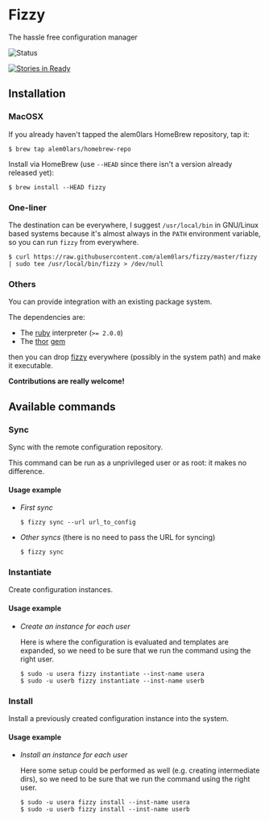 Fizzy
=====

The hassle free configuration manager

![Status](http://img.shields.io/badge/status-WIP-yellow.svg)

[![Stories in Ready](https://badge.waffle.io/alem0lars/fizzy.png?label=ready&title=Ready)](https://waffle.io/alem0lars/fizzy)

## Installation

### MacOSX

If you already haven't tapped the alem0lars HomeBrew repository, tap it:
```ShellSession
$ brew tap alem0lars/homebrew-repo
```

Install via HomeBrew (use `--HEAD` since there isn't a version already released yet):
```ShellSession
$ brew install --HEAD fizzy
```

### One-liner

The destination can be everywhere, I suggest `/usr/local/bin` in GNU/Linux based systems because it's almost always in the `PATH` environment variable, so you can run `fizzy` from everywhere.

```ShellSession
$ curl https://raw.githubusercontent.com/alem0lars/fizzy/master/fizzy | sudo tee /usr/local/bin/fizzy > /dev/null
```

### Others

You can provide integration with an existing package system.

The dependencies are:
* The [ruby](https://www.ruby-lang.org) interpreter (`>= 2.0.0`)
* The [thor](http://whatisthor.com) [gem](https://rubygems.org/gems/thor)

then you can drop [fizzy](./fizzy) everywhere (possibly in the system path) and make it executable.

**Contributions are really welcome!**

## Available commands

### Sync

Sync with the remote configuration repository.

This command can be run as a unprivileged user or as root: it makes no difference.

#### Usage example

* *First sync*

  ```ShellSession
  $ fizzy sync --url url_to_config
  ```

* *Other syncs* (there is no need to pass the URL for syncing)

  ```ShellSession
  $ fizzy sync
  ```

### Instantiate

Create configuration instances.

#### Usage example

* *Create an instance for each user*

  Here is where the configuration is evaluated and templates are expanded, so we need to be sure that we run the command using the right user.

  ```ShellSession
  $ sudo -u usera fizzy instantiate --inst-name usera
  $ sudo -u userb fizzy instantiate --inst-name userb
  ```

### Install

Install a previously created configuration instance into the system.

#### Usage example

* *Install an instance for each user*

  Here some setup could be performed as well (e.g. creating intermediate dirs), so we need to be sure that we run the command using the right user.

  ```ShellSession
  $ sudo -u usera fizzy install --inst-name usera
  $ sudo -u userb fizzy install --inst-name userb
  ```
